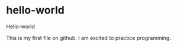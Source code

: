 hello-world
===========

Hello-world

This is my first file on github. I am excited to practice programming.
